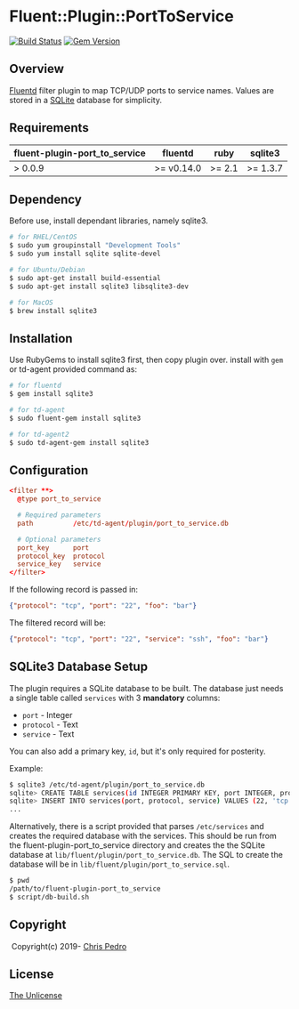 # Fluent::Plugin::PortToService
[![Build Status](https://travis-ci.org/cpedro/fluent-plugin-port_to_service.svg?branch=master)](https://travis-ci.org/cpedro/fluent-plugin-port_to_service)
[![Gem Version](https://badge.fury.io/rb/fluent-plugin-port_to_service.svg)](https://badge.fury.io/rb/fluent-plugin-port_to_service)

## Overview

[Fluentd](http://fluentd.org/) filter plugin to map TCP/UDP ports to service
names. Values are stored in a [SQLite](https://sqlite.org/index.html) database
for simplicity.

## Requirements
| fluent-plugin-port_to_service | fluentd    | ruby   | sqlite3  |
| ----------------------------- | ---------- | ------ | -------- |
| > 0.0.9                       | >= v0.14.0 | >= 2.1 | >= 1.3.7 |

## Dependency

Before use, install dependant libraries, namely sqlite3.

```bash
# for RHEL/CentOS
$ sudo yum groupinstall "Development Tools"
$ sudo yum install sqlite sqlite-devel

# for Ubuntu/Debian
$ sudo apt-get install build-essential
$ sudo apt-get install sqlite3 libsqlite3-dev

# for MacOS
$ brew install sqlite3
```

## Installation

Use RubyGems to install sqlite3 first, then copy plugin over.
install with `gem` or td-agent provided command as:

```bash
# for fluentd
$ gem install sqlite3

# for td-agent
$ sudo fluent-gem install sqlite3

# for td-agent2
$ sudo td-agent-gem install sqlite3
```

## Configuration

```conf
<filter **>
  @type port_to_service

  # Required parameters
  path          /etc/td-agent/plugin/port_to_service.db

  # Optional parameters
  port_key      port
  protocol_key  protocol
  service_key   service
</filter>
```

If the following record is passed in:
```json
{"protocol": "tcp", "port": "22", "foo": "bar"}
```

The filtered record will be:
```json
{"protocol": "tcp", "port": "22", "service": "ssh", "foo": "bar"}
```

## SQLite3 Database Setup

The plugin requires a SQLite database to be built. The database just needs a
single table called `services` with 3 **mandatory** columns:
* `port` - Integer
* `protocol` - Text
* `service` - Text

You can also add a primary key, `id`, but it's only required for posterity.

Example:
```bash
$ sqlite3 /etc/td-agent/plugin/port_to_service.db
sqlite> CREATE TABLE services(id INTEGER PRIMARY KEY, port INTEGER, protocol TEXT, service TEXT);
sqlite> INSERT INTO services(port, protocol, service) VALUES (22, 'tcp', 'ssh');
...
```

Alternatively, there is a script provided that parses `/etc/services` and
creates the required database with the services.  This should be run from the
fluent-plugin-port_to_service directory and creates the the SQLite database
at `lib/fluent/plugin/port_to_service.db`.  The SQL to create the database will
be in `lib/fluent/plugin/port_to_service.sql`.

```bash
$ pwd
/path/to/fluent-plugin-port_to_service
$ script/db-build.sh
```

## Copyright
​
Copyright(c) 2019- [Chris Pedro](https://chris.thepedros.com/)

## License

[The Unlicense](https://unlicense.org/)
